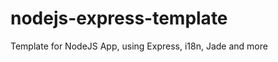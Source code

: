 nodejs-express-template
=======================

Template for NodeJS App, using Express, i18n, Jade and more
